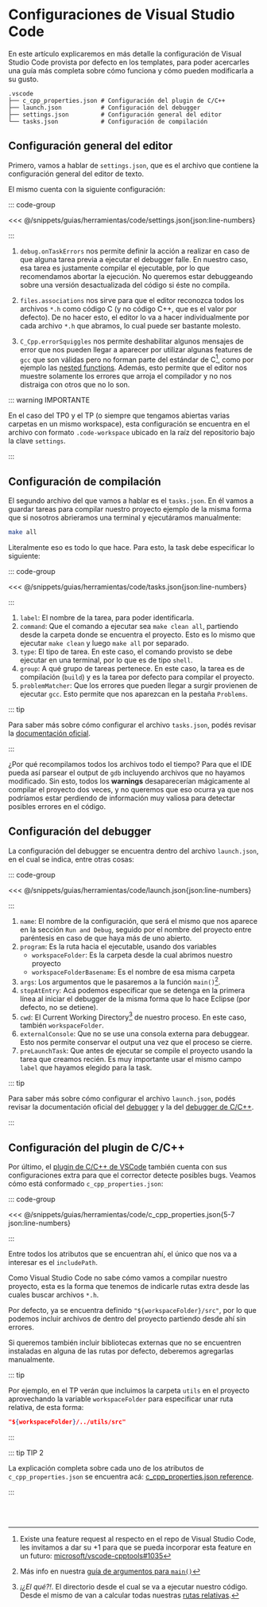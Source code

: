 # Configuraciones de Visual Studio Code

En este artículo explicaremos en más detalle la configuración de Visual Studio
Code provista por defecto en los templates, para poder acercarles una guía más
completa sobre cómo funciona y cómo pueden modificarla a su gusto.

```
.vscode
├── c_cpp_properties.json # Configuración del plugin de C/C++
├── launch.json           # Configuración del debugger
├── settings.json         # Configuración general del editor
└── tasks.json            # Configuración de compilación
```

## Configuración general del editor

Primero, vamos a hablar de `settings.json`, que es el archivo que contiene la
configuración general del editor de texto.

El mismo cuenta con la siguiente configuración:

::: code-group

<<< @/snippets/guias/herramientas/code/settings.json{json:line-numbers}

:::

1. `debug.onTaskErrors` nos permite definir la acción a realizar en caso de que
   alguna tarea previa a ejecutar el debugger falle. En nuestro caso, esa tarea
   es justamente compilar el ejecutable, por lo que recomendamos abortar la
   ejecución. No queremos estar debuggeando sobre una versión desactualizada del
   código si éste no compila.

2. `files.associations` nos sirve para que el editor reconozca todos los
   archivos `*.h` como código C (y no código C++, que es el valor por defecto).
   De no hacer esto, el editor lo va a hacer individualmente por cada archivo
   `*.h` que abramos, lo cual puede ser bastante molesto.

3. `C_Cpp.errorSquiggles` nos permite deshabilitar algunos mensajes de error que
   nos pueden llegar a aparecer por utilizar algunas features de `gcc` que son
   válidas pero no forman parte del estándar de C[^1], como por ejemplo las
   [nested functions](https://www.youtube.com/watch?v=1kYyxZXGjp0). Además, esto
   permite que el editor nos muestre solamente los errores que arroja el
   compilador y no nos distraiga con otros que no lo son.

::: warning IMPORTANTE

En el caso del TP0 y el TP (o siempre que tengamos abiertas varias carpetas en
un mismo workspace), esta configuración se encuentra en el archivo con formato
`.code-workspace` ubicado en la raíz del repositorio bajo la clave `settings`.

:::

## Configuración de compilación

El segundo archivo del que vamos a hablar es el `tasks.json`. En él vamos a
guardar tareas para compilar nuestro proyecto ejemplo de la misma forma que si
nosotros abrieramos una terminal y ejecutáramos manualmente:

```bash
make all
```

Literalmente eso es todo lo que hace. Para esto, la task debe especificar lo
siguiente:

::: code-group

<<< @/snippets/guias/herramientas/code/tasks.json{json:line-numbers}

:::

1. `label`: El nombre de la tarea, para poder identificarla.
2. `command`: Que el comando a ejecutar sea `make clean all`, partiendo desde la
   carpeta donde se encuentra el proyecto. Esto es lo mismo que ejecutar
   `make clean` y luego `make all` por separado.
4. `type`: El tipo de tarea. En este caso, el comando provisto se debe ejecutar
   en una terminal, por lo que es de tipo `shell`.
5. `group`: A qué grupo de tareas pertenece. En este caso, la tarea es de
   compilación (`build`) y es la tarea por defecto para compilar el proyecto.
6. `problemMatcher`: Que los errores que pueden llegar a surgir provienen de
   ejecutar `gcc`. Esto permite que nos aparezcan en la pestaña `Problems`.

::: tip

Para saber más sobre cómo configurar el archivo `tasks.json`, podés revisar la
[documentación oficial](https://code.visualstudio.com/docs/editor/tasks#_custom-tasks).

:::

¿Por qué recompilamos todos los archivos todo el tiempo? Para que el IDE pueda
así parsear el output de `gdb` incluyendo archivos que no hayamos modificado.
Sin esto, todos los **warnings** desaparecerían mágicamente al compilar el
proyecto dos veces, y no queremos que eso ocurra ya que nos podríamos estar
perdiendo de información muy valiosa para detectar posibles errores en el código.

## Configuración del debugger

La configuración del debugger se encuentra dentro del archivo `launch.json`, en
el cual se indica, entre otras cosas:

::: code-group

<<< @/snippets/guias/herramientas/code/launch.json{json:line-numbers}

:::

1. `name`: El nombre de la configuración, que será el mismo que nos aparece en
   la sección `Run and Debug`, seguido por el nombre del proyecto entre
   paréntesis en caso de que haya más de uno abierto.
2. `program`: Es la ruta hacia el ejecutable, usando dos variables
   - `workspaceFolder`: Es la carpeta desde la cual abrimos nuestro proyecto
   - `workspaceFolderBasename`: Es el nombre de esa misma carpeta
3. `args`: Los argumentos que le pasaremos a la función `main()`[^2].
4. `stopAtEntry`: Acá podemos especificar que se detenga en la primera línea al
   iniciar el debugger de la misma forma que lo hace Eclipse (por defecto, no se
   detiene).
5. `cwd`: El Current Working Directory[^3] de nuestro proceso. En este caso,
   también `workspaceFolder`.
6. `externalConsole`: Que no se use una consola externa para debuggear. Esto nos
   permite conservar el output una vez que el proceso se cierre.
7. `preLaunchTask`: Que antes de ejecutar se compile el proyecto usando la tarea
   que creamos recién. Es muy importante usar el mismo campo `label` que hayamos
   elegido para la task.

::: tip

Para saber más sobre cómo configurar el archivo `launch.json`, podés revisar la
documentación oficial del
[debugger](https://code.visualstudio.com/docs/editor/debugging#_launch-configurations)
y la del
[debugger de C/C++](https://code.visualstudio.com/docs/cpp/launch-json-reference).

:::

## Configuración del plugin de C/C++

Por último, el
[plugin de C/C++ de VSCode](https://marketplace.visualstudio.com/items?itemName=ms-vscode.cpptools)
también cuenta con sus configuraciones extra para que el corrector detecte
posibles bugs. Veamos cómo está conformado `c_cpp_properties.json`:

::: code-group

<<< @/snippets/guias/herramientas/code/c_cpp_properties.json{5-7 json:line-numbers}

:::

Entre todos los atributos que se encuentran ahí, el único que nos va a interesar
es el `includePath`.

Como Visual Studio Code no sabe cómo vamos a compilar nuestro proyecto, esta es
la forma que tenemos de indicarle rutas extra desde las cuales buscar archivos
`*.h`.

Por defecto, ya se encuentra definido `"${workspaceFolder}/src"`, por lo que
podemos incluir archivos de dentro del proyecto partiendo desde ahí sin errores.

Si queremos también incluir bibliotecas externas que no se encuentren instaladas
en alguna de las rutas por defecto, deberemos agregarlas manualmente.

::: tip

Por ejemplo, en el TP verán que incluimos la carpeta `utils` en el proyecto
aprovechando la variable `workspaceFolder` para especificar unar ruta relativa,
de esta forma:

```json
"${workspaceFolder}/../utils/src"
```

:::

::: tip TIP 2

La explicación completa sobre cada uno de los atributos de
`c_cpp_properties.json` se encuentra acá:
[c_cpp_properties.json reference](https://code.visualstudio.com/docs/cpp/c-cpp-properties-schema-reference).

:::

<br><br>

[^1]:
    Existe una feature request al respecto en el repo de Visual Studio Code, les
    invitamos a dar su +1 para que se pueda incorporar esta feature en un
    futuro:
    [microsoft/vscode-cpptools#1035](https://github.com/microsoft/vscode-cpptools/issues/1035)

[^2]:
    Más info en nuestra
    [guía de argumentos para `main()`](/guias/programacion/main)

[^3]:
    _¡¿El qué?!_. El directorio desde el cual se va a ejecutar nuestro código.
    Desde el mismo de van a calcular todas nuestras
    [rutas relativas](/guias/consola/rutas.html#current-working-directory).
